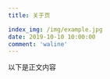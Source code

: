 ```yaml
---
title: 关于页

index_img: /img/example.jpg
date: 2019-10-10 10:00:00
comment: 'waline'
---
```

以下是正文内容

